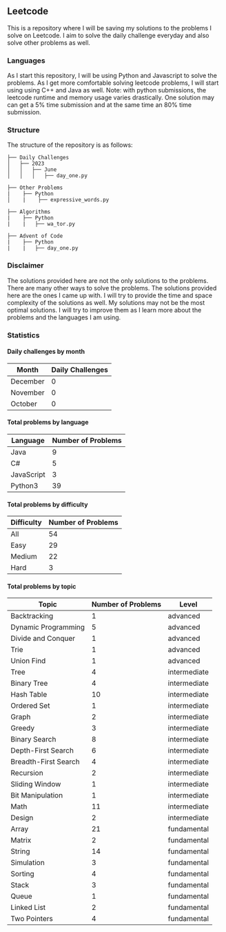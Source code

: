 ## Leetcode
This is a repository where I will be saving my solutions to the problems I solve on Leetcode. 
I aim to solve the daily challenge everyday and also solve other problems as well.

### Languages
As I start this repository, I will be using Python and Javascript to solve the problems. As I get more comfortable solving leetcode problems, I will start using using C++ and Java as well.
Note: with python submissions, the leetcode runtime and memory usage varies drastically. One solution may can get a 5% time submission and at the same time an 80% time submission.

### Structure
The structure of the repository is as follows:
```
├── Daily Challenges
│   ├── 2023
│   │   ├── June
│   │   │   ├── day_one.py

├── Other Problems
|    ├── Python
│    |    ├── expressive_words.py

├── Algorithms
|    ├── Python
|    |   ├── wa_tor.py

├── Advent of Code
|    ├── Python
|    |   ├── day_one.py

```

### Disclaimer
The solutions provided here are not the only solutions to the problems. There are many other ways to solve the problems. The solutions provided here are the ones I came up with. I will try to provide the time and space complexity of the solutions as well.
My solutions may not be the most optimal solutions. I will try to improve them as I learn more about the problems and the languages I am using.






















### Statistics
#### Daily challenges by month
| Month    |   Daily Challenges |
|----------|--------------------|
| December |                  0 |
| November |                  0 |
| October  |                  0 |

#### Total problems by language
| Language   |   Number of Problems |
|------------|----------------------|
| Java       |                    9 |
| C#         |                    5 |
| JavaScript |                    3 |
| Python3    |                   39 |

#### Total problems by difficulty
| Difficulty   |   Number of Problems |
|--------------|----------------------|
| All          |                   54 |
| Easy         |                   29 |
| Medium       |                   22 |
| Hard         |                    3 |

#### Total problems by topic
| Topic                |   Number of Problems | Level        |
|----------------------|----------------------|--------------|
| Backtracking         |                    1 | advanced     |
| Dynamic Programming  |                    5 | advanced     |
| Divide and Conquer   |                    1 | advanced     |
| Trie                 |                    1 | advanced     |
| Union Find           |                    1 | advanced     |
| Tree                 |                    4 | intermediate |
| Binary Tree          |                    4 | intermediate |
| Hash Table           |                   10 | intermediate |
| Ordered Set          |                    1 | intermediate |
| Graph                |                    2 | intermediate |
| Greedy               |                    3 | intermediate |
| Binary Search        |                    8 | intermediate |
| Depth-First Search   |                    6 | intermediate |
| Breadth-First Search |                    4 | intermediate |
| Recursion            |                    2 | intermediate |
| Sliding Window       |                    1 | intermediate |
| Bit Manipulation     |                    1 | intermediate |
| Math                 |                   11 | intermediate |
| Design               |                    2 | intermediate |
| Array                |                   21 | fundamental  |
| Matrix               |                    2 | fundamental  |
| String               |                   14 | fundamental  |
| Simulation           |                    3 | fundamental  |
| Sorting              |                    4 | fundamental  |
| Stack                |                    3 | fundamental  |
| Queue                |                    1 | fundamental  |
| Linked List          |                    2 | fundamental  |
| Two Pointers         |                    4 | fundamental  |
